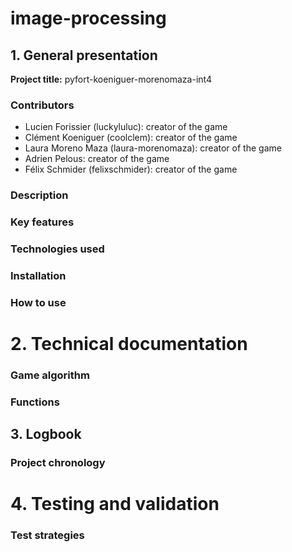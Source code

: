 # image-processing

## 1. General presentation
**Project title:** pyfort-koeniguer-morenomaza-int4
### Contributors
- Lucien Forissier (luckyluluc): creator of the game
- Clément Koeniguer (coolclem): creator of the game
- Laura Moreno Maza (laura-morenomaza): creator of the game
- Adrien Pelous: creator of the game
- Félix Schmider (felixschmider): creator of the game
### Description

### Key features

### Technologies used

### Installation

### How to use

# 2. Technical documentation
### Game algorithm

### Functions

## 3. Logbook
### Project chronology

# 4. Testing and validation
### Test strategies
